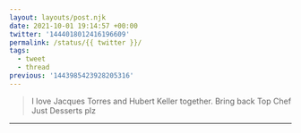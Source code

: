 ```yaml
---
layout: layouts/post.njk
date: 2021-10-01 19:14:57 +00:00
twitter: '1444018012416196609'
permalink: /status/{{ twitter }}/
tags: 
  - tweet
  - thread
previous: '1443985423928205316'
---
```


> I love Jacques Torres and Hubert Keller together. Bring back Top Chef Just Desserts plz

---
